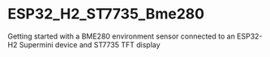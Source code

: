 # ESP32_H2_ST7735_Bme280
Getting started with a BME280 environment sensor connected to an ESP32-H2 Supermini device and ST7735 TFT display
